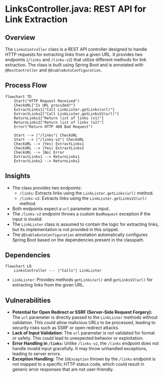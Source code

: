 # LinksController.java: REST API for Link Extraction

## Overview
The `LinksController` class is a REST API controller designed to handle HTTP requests for extracting links from a given URL. It provides two endpoints (`/links` and `/links-v2`) that utilize different methods for link extraction. The class is built using Spring Boot and is annotated with `@RestController` and `@EnableAutoConfiguration`.

## Process Flow
```mermaid
flowchart TD
    Start("HTTP Request Received")
    CheckURL{"Is URL provided?"}
    ExtractLinks1["Call LinkLister.getLinks(url)"]
    ExtractLinks2["Call LinkLister.getLinksV2(url)"]
    ReturnLinks1["Return list of links (v1)"]
    ReturnLinks2["Return list of links (v2)"]
    Error("Return HTTP 400 Bad Request")
    
    Start --> |"/links"| CheckURL
    Start --> |"/links-v2"| CheckURL
    CheckURL --> |Yes| ExtractLinks1
    CheckURL --> |Yes| ExtractLinks2
    CheckURL --> |No| Error
    ExtractLinks1 --> ReturnLinks1
    ExtractLinks2 --> ReturnLinks2
```

## Insights
- The class provides two endpoints:
  - `/links`: Extracts links using the `LinkLister.getLinks(url)` method.
  - `/links-v2`: Extracts links using the `LinkLister.getLinksV2(url)` method.
- Both endpoints expect a `url` parameter as input.
- The `/links-v2` endpoint throws a custom `BadRequest` exception if the input is invalid.
- The `LinkLister` class is assumed to contain the logic for extracting links, but its implementation is not provided in this snippet.
- The `@EnableAutoConfiguration` annotation automatically configures Spring Boot based on the dependencies present in the classpath.

## Dependencies
```mermaid
flowchart LR
    LinksController --- |"Calls"| LinkLister
```

- `LinkLister`: Provides methods `getLinks(url)` and `getLinksV2(url)` for extracting links from the given URL.

## Vulnerabilities
- **Potential for Open Redirect or SSRF (Server-Side Request Forgery):** The `url` parameter is directly passed to the `LinkLister` methods without validation. This could allow malicious URLs to be processed, leading to security risks such as SSRF or open redirect attacks.
- **Lack of Input Validation:** The `url` parameter is not validated for format or safety. This could lead to unexpected behavior or exploitation.
- **Error Handling in `/links`:** Unlike `/links-v2`, the `/links` endpoint does not handle invalid input gracefully. It may throw unhandled exceptions, leading to server errors.
- **Exception Handling:** The `IOException` thrown by the `/links` endpoint is not mapped to a specific HTTP status code, which could result in generic error responses that are not user-friendly.
